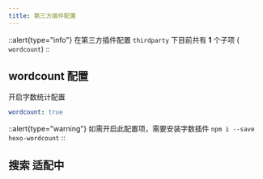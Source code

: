 ```yaml
---
title: 第三方插件配置
---
```


::alert{type="info"}
在第三方插件配置 `thirdparty` 下目前共有 **1** 个子项 ( `wordcount`)
::

## wordcount 配置
开启字数统计配置

```yaml [_config.acrylic.yml]
wordcount: true
```
::alert{type="warning"}
 如需开启此配置项，需要安装字数插件   `npm i --save hexo-wordcount`
::
## 搜索 适配中